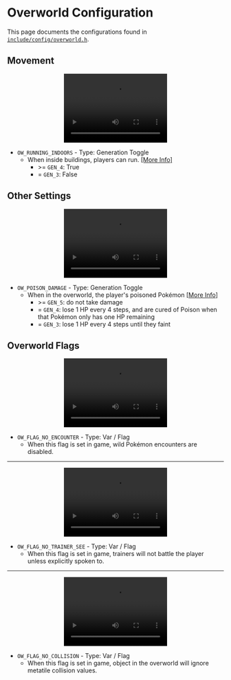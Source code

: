 # Overworld Configuration

This page documents the configurations found in [`include/config/overworld.h`](https://github.com/rh-hideout/pokeemerald-expansion/blob/upcoming/include/config/overworld.h).

## Movement

<p align="center"><video width="240" height="160" controls muter><source src="../../img/placeholder.mp4" type="video/mp4">Your browser does not support the video tag.</video></p>

- `OW_RUNNING_INDOORS` - Type: Generation Toggle
    - When inside buildings, players can run. [[More Info]](https://bulbapedia.bulbagarden.net/wiki/Running_Shoes#Effect)
        - \>= `GEN_4`: True
        - = `GEN_3`: False

## Other Settings

<p align="center"><video width="240" height="160" controls muter><source src="../../img/placeholder.mp4" type="video/mp4">Your browser does not support the video tag.</video></p>

- `OW_POISON_DAMAGE` - Type: Generation Toggle
    - When in the overworld, the player's poisoned Pokémon [[More Info]](https://bulbapedia.bulbagarden.net/wiki/Poison_(status_condition)#Generation_IV)
        - \>= `GEN_5`: do not take damage
        - = `GEN_4`: lose 1 HP every 4 steps, and are cured of Poison when that Pokémon only has one HP remaining
        - = `GEN_3`: lose 1 HP every 4 steps until they faint

## Overworld Flags 

<p align="center"><video width="240" height="160" controls muter><source src="../../img/placeholder.mp4" type="video/mp4">Your browser does not support the video tag.</video></p>

- `OW_FLAG_NO_ENCOUNTER` - Type: Var / Flag
    - When this flag is set in game, wild Pokémon encounters are disabled.

---

<p align="center"><video width="240" height="160" controls muter><source src="../../img/placeholder.mp4" type="video/mp4">Your browser does not support the video tag.</video></p>

- `OW_FLAG_NO_TRAINER_SEE` - Type: Var / Flag
    - When this flag is set in game, trainers will not battle the player unless explicitly spoken to.

---

<p align="center"><video width="240" height="160" controls muter><source src="../../img/placeholder.mp4" type="video/mp4">Your browser does not support the video tag.</video></p>

- `OW_FLAG_NO_COLLISION` - Type: Var / Flag
    - When this flag is set in game, object in the overworld will ignore metatile collision values.
